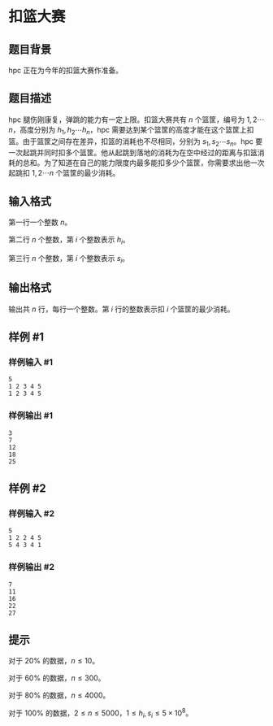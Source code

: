 # 扣篮大赛

## 题目背景

hpc 正在为今年的扣篮大赛作准备。

## 题目描述

hpc 腿伤刚康复，弹跳的能力有一定上限。扣篮大赛共有 $n$ 个篮筐，编号为 $1,2\cdots n$，高度分别为 $h_1,h_2\cdots h_n$，hpc 需要达到某个篮筐的高度才能在这个篮筐上扣篮。由于篮筐之间存在差异，扣篮的消耗也不尽相同，分别为 $s_1,s_2\cdots s_n$。hpc 要一次起跳并同时扣多个篮筐。他从起跳到落地的消耗为在空中经过的距离与扣篮消耗的总和。为了知道在自己的能力限度内最多能扣多少个篮筐，你需要求出他一次起跳扣 $1,2\cdots n$ 个篮筐的最少消耗。

## 输入格式

第一行一个整数 $n$。

第二行 $n$ 个整数，第 $i$ 个整数表示 $h_i$。

第三行 $n$ 个整数，第 $i$ 个整数表示 $s_i$。

## 输出格式

输出共 $n$ 行，每行一个整数。第 $i$ 行的整数表示扣 $i$ 个篮筐的最少消耗。

## 样例 #1

### 样例输入 #1

```
5
1 2 3 4 5
1 2 3 4 5
```

### 样例输出 #1

```
3
7
12
18
25
```

## 样例 #2

### 样例输入 #2

```
5
1 2 2 4 5
5 4 3 4 1
```

### 样例输出 #2

```
7
11
16
22
27
```

## 提示

对于 $20\%$ 的数据，$n\le 10$。

对于 $60\%$ 的数据，$n\le 300$。

对于 $80\%$ 的数据，$n\le 4000$。

对于 $100\%$ 的数据，$2\le n\le 5000$，$1\le h_i,s_i\le 5\times 10^8$。